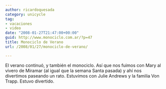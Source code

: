 ```yaml
---
author: ricardoquesada
category: unicycle
tag:
- vacaciones
- video
date: "2008-01-27T21:47:00+00:00"
guid: http://www.monociclo.com.ar/?p=47
title: Monociclo de Verano
url: /2008/01/27/monociclo-de-verano/

---
```


El verano continuó, y también el monociclo. Así que nos fuimos con Mary al
vivero de Miramar (al igual que la semana Santa pasada) y ahí nos divertimos
paseando un rato. Estuvimos con Julie Andrews y la familia Von Trapp. Estuvo
divertido.  
